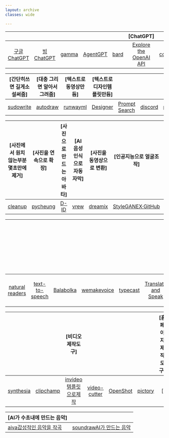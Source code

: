```yaml
---
layout: archive
classes: wide

---
```


|     |     |      |      |      |[ChatGPT]|      |      |      |      |      |      |
| :---: | :---: | :---: | :---: | :---: | :---: | :---: | :---: | :---: | :---: | :---: | :---: |
| [구글ChatGPT](https://chat.openai.com/chat) |  [빙ChatGPT](https://www.bing.com/?setlang=en&cc=kr&cc=KR)  | [gamma](https://gamma.app/docs/Untitled-srwoouffzxbxqrg?mode=doc#card-lnyedjdanu30cv6)  | [AgentGPT](https://agentgpt.reworkd.ai/ko) | [bard](https://bard.google.com/?hl=en) | [Explore the OpenAI API](https://platform.openai.com/overview) | [copyai](https://app.copy.ai/projects/25077331?tool=chat&tab=results) | [ChatGPTexel](https://drive.google.com/file/d/1EBqu1F7zMbLC121afBWaI2tEIZw07Lcg/view?usp=share_link) | [gpt4all](https://gpt4all.io/index.html) | [AutoGPT설정](https://hashdork.com/ko/autogpt/) | [AutoGPT](https://github.com/Significant-Gravitas/Auto-GPT) |



|[간단히쓰면 길게소설써줌]|[대충 그리면 알아서그려줌]|[텍스트로 동영상만듬]|[텍스트로 디자인템플릿만듬]|      |      |      |[텍스트로 사진만듬]|      |      |
| :---: | :---: | :---: | :---: | :--- | :--- | :--- | :---: | :---: | :---: |
| [sudowrite](https://www.sudowrite.com/app#) | [autodraw](https://www.autodraw.com/) | [runwayml](https://app.runwayml.com/video-tools/teams/jangwookchoi1/ai-tools) |[Designer](https://designer.microsoft.com/) | [Prompt Search](https://www.ptsearch.info/home/) | [discord](https://discord.com/channels/662267976984297473/@home) | [pokeit](https://pokeit.ai/) | [prompthero검색](https://prompthero.com/stable-diffusion-prompts) | [DALL·E](https://labs.openai.com/) | [Playground](https://playgroundai.com/create?) |



|[사진에서 원치않는부분 몇초만에 제거]|[사진을 연속으로 확장]| [사진으로 만드는 아바타] | [AI 음성인식으로 자동자막]|[사진을 동영상으로 변환]|[인공지능으로 얼굴조작]|[인공지능으로 얼굴조작 공유모델저장]|
| :---: | :---: | :---: | :---: | :---: | :---: | :---: |
| [cleanup](https://cleanup.pictures/) | [pycheung](https://www.pycheung.com/checker/) | [D-ID](https://studio.d-id.com/?video=tlk_fa1ueJObWfSiYe4RT57u2) | [vrew](https://vrew.voyagerx.com/ko/) | [dreamix](https://dreamix-video-editing.github.io/) | [StyleGANEX·GitHub](https://github.com/williamyang1991/StyleGANEX/actions) | [HuggingFace](https://huggingface.co/spaces/PKUWilliamYang/StyleGANEX) |



|     |     |      |      |      |      |[텍스트를 음성과 MP3로변환]|      |      |      |      |      |      |
| :---: | :---: | :---: | :---: | :---: | :---: | :---: | :---: | :---: | :---: | :---: | :---: | :---: |
| [natural readers](https://www.naturalreaders.com/online/) | [text-to-speech](https://text-to-speech.imtranslator.net/speech.asp) | [Balabolka](http://www.cross-plus-a.com/kr/balabolka.htm) | [wemakevoice](https://www.wemakevoice.com/freetts) | [typecast](https://app.typecast.ai/ko/login?nextPath=%2Fko%2Fdashboard) | [Translate and Speak](https://imtranslator.net/translate-and-speak/) | [네이버클로바더빙](https://clovadubbing.naver.com/) | [Panopreter](https://download.pcsystemfix.com/drivers/?brand=Windows&logo=windows&gclid=EAIaIQobChMImITU8aTU_gIVMJfRBB0YlQNUEAEYASAAEgIPTvD_BwE) | [Google TTS](https://www.appurse.com/com.google.android.tts.html?gclid=CjwKCAjwxr2iBhBJEiwAdXECw88R6Y5KVs5rxp4Bl7IG4rHuK3nsdOhNbvhnexeLP5p11cMp9MVEbBoCOLAQAvD_BwE) | [Microsoft TTS](http://singingdalong.blogspot.com/2021/07/Microsoft-TTS-apk.html) | [PC에TTS깔기](https://www.youtube.com/watch?v=JgTHu7gAUGs) | [TorToiSe TTS](https://docs.google.com/document/d/13O_eyY65i6AkNrN_LdPhpUjGhyTNKYHvDrIvHnHe1GA/edit#) | [Kaggle](https://www.kaggle.com/datasets/bryanpark/korean-single-speaker-speech-dataset) |



|   |     |[비디오 제작도구]|      |      |      |[홈페이지 제작도구]|     |      |[커뮤니티 창고]|     |      |      |      |      |
| :---: | :---: | :---: | :---: | :---: | :---: | :---: | :---: | :---: | :---: | :---: | :---: | :---: | :---: | :---: |
| [synthesia](https://www.synthesia.io/) | [clipchamp](https://app.clipchamp.com/) | [invideo템플릿으로제작](https://invideo.io/workflow/marketing-templates) | [video-cutter](https://video-cutter-js.com/kr/) | [OpenShot](https://www.openshot.org/) | [pictory](https://app.pictory.ai/textinput) | [|] | [jasper블로그게시물](https://www.jasper.ai/) | [Smailpro메일자동생성](https://smailpro.com/) | [mixo](https://app.mixo.io/sites/UZzgZVo8YK7SDaTwTFwt) | [|] | [gongu](https://gongu.copyright.or.kr/gongu/main/main.do) | [pixabay](https://pixabay.com/ko/sound-effects/search/rain%20falling/?manual_search=1) | [kmong전문가](https://kmong.com/) | [Pexels](https://www.pexels.com/ko-kr/videos/) |



|[AI가 수초내에 만드는 음악]|     |
| :--- | :--- |
| [aiva감성적인 음악을 작곡](https://www.aiva.ai/) | [soundrawAI가 만드는 음악](https://soundraw.io/create_music) |






